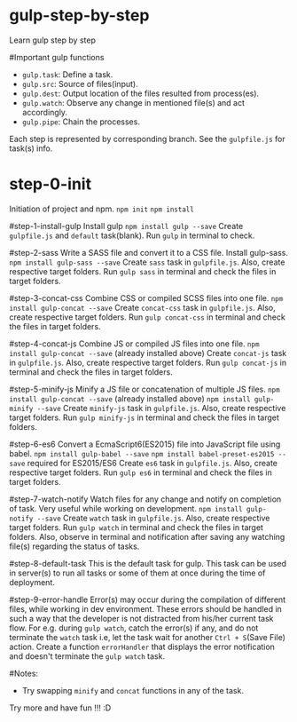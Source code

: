 # gulp-step-by-step
Learn gulp step by step

#Important gulp functions
- `gulp.task`: Define a task.
- `gulp.src`: Source of files(input).
- `gulp.dest`: Output location of the files resulted from process(es).
- `gulp.watch`: Observe any change in mentioned file(s) and act accordingly.
- `gulp.pipe`: Chain the processes.

Each step is represented by corresponding branch. See the `gulpfile.js` for task(s) info.
# step-0-init
Initiation of project and npm.
`npm init`
`npm install`

#step-1-install-gulp
Install gulp
`npm install gulp --save`
Create `gulpfile.js` and `default` task(blank).
Run `gulp` in terminal to check.

#step-2-sass
Write a SASS file and convert it to a CSS file.
Install gulp-sass.
`npm install gulp-sass --save`
Create `sass` task in `gulpfile.js`. Also, create respective target folders.
Run `gulp sass` in terminal and check the files in target folders.

#step-3-concat-css
Combine CSS or compiled SCSS files into one file.
`npm install gulp-concat --save`
Create `concat-css` task in `gulpfile.js`. Also, create respective target folders.
Run `gulp concat-css` in terminal and check the files in target folders.

#step-4-concat-js
Combine JS or compiled JS files into one file.
`npm install gulp-concat --save` (already installed above)
Create `concat-js` task in `gulpfile.js`. Also, create respective target folders.
Run `gulp concat-js` in terminal and check the files in target folders.

#step-5-minify-js
Minify a JS file or concatenation of multiple JS files.
`npm install gulp-concat --save` (already installed above)
`npm install gulp-minify --save`
Create `minify-js` task in `gulpfile.js`. Also, create respective target folders.
Run `gulp minify-js` in terminal and check the files in target folders.

#step-6-es6
Convert a EcmaScript6(ES2015) file into JavaScript file using babel.
`npm install gulp-babel --save`
`npm install babel-preset-es2015 --save` required for ES2015/ES6
Create `es6` task in `gulpfile.js`. Also, create respective target folders.
Run `gulp es6` in terminal and check the files in target folders.

#step-7-watch-notify
Watch files for any change and notify on completion of task. Very useful while working on development.
`npm install gulp-notify --save`
Create `watch` task in `gulpfile.js`. Also, create respective target folders.
Run `gulp watch` in terminal and check the files in target folders. Also, observe in terminal and notification after saving any watching file(s) regarding the status of tasks.

#step-8-default-task
This is the default task for gulp. This task can be used in server(s) to run all tasks or some of them at once during the time of deployment.

#step-9-error-handle
Error(s) may occur during the compilation of different files, while working in dev environment. These errors should be handled in such a way that the developer is not distracted from his/her current task flow. For e.g. during `gulp watch`, catch the error(s) if any, and do not terminate the `watch` task i.e, let the task wait for another `Ctrl + S`(Save File) action.
Create a function `errorHandler` that displays the error notification and doesn't terminate the `gulp watch` task.

#Notes:
- Try swapping `minify` and `concat` functions in any of the task.

Try more and have fun !!! :D
